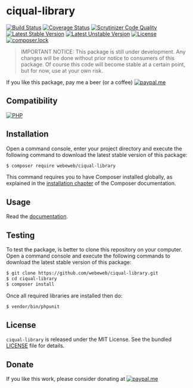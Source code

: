 ciqual-library
==============

[![Build Status](https://img.shields.io/github/workflow/status/webeweb/ciqual-library/build?style=flat-square)](https://github.com/webeweb/ciqual-library/actions)
[![Coverage Status](https://img.shields.io/coveralls/github/webeweb/ciqual-library/master.svg?style=flat-square)](https://coveralls.io/github/webeweb/ciqual-library?branch=master)
[![Scrutinizer Code Quality](https://img.shields.io/scrutinizer/quality/g/webeweb/ciqual-library/master.svg?style=flat-square)](https://scrutinizer-ci.com/g/webeweb/ciqual-library/?branch=master)
[![Latest Stable Version](https://img.shields.io/packagist/v/webeweb/ciqual-library.svg?style=flat-square)](https://packagist.org/packages/webeweb/ciqual-library)
[![Latest Unstable Version](https://img.shields.io/packagist/vpre/webeweb/ciqual-library.svg?style=flat-square)](https://packagist.org/packages/webeweb/ciqual-library)
[![License](https://img.shields.io/packagist/l/webeweb/ciqual-library.svg?style=flat-square)](https://packagist.org/packages/webeweb/ciqual-library)
[![composer.lock](https://img.shields.io/badge/.lock-uncommited-important.svg?style=flat-square)](https://packagist.org/packages/webeweb/ciqual-library)

> IMPORTANT NOTICE: This package is still under development. Any changes will be
> done without prior notice to consumers of this package. Of course this code
> will become stable at a certain point, but for now, use at your own risk.

If you like this package, pay me a beer (or a coffee)
[![paypal.me](https://img.shields.io/badge/paypal.me-webeweb-0070ba.svg?style=flat-square&logo=paypal)](https://www.paypal.me/webeweb)

## Compatibility

[![PHP](https://img.shields.io/packagist/php-v/webeweb/ciqual-library.svg?style=flat-square)](http://php.net)

## Installation

Open a command console, enter your project directory and execute the following
command to download the latest stable version of this package:

```bash
$ composer require webeweb/ciqual-library
```

This command requires you to have Composer installed globally, as explained in
the [installation chapter](https://getcomposer.org/doc/00-intro.md) of the
Composer documentation.

## Usage

Read the [documentation](doc/index.md).

## Testing

To test the package, is better to clone this repository on your computer.
Open a command console and execute the following commands to download the latest
stable version of this package:

```bash
$ git clone https://github.com/webeweb/ciqual-library.git
$ cd ciqual-library
$ composer install
```

Once all required libraries are installed then do:

```bash
$ vendor/bin/phpunit
```

## License

`ciqual-library` is released under the MIT License. See the bundled [LICENSE](LICENSE)
file for details.

## Donate

If you like this work, please consider donating at
[![paypal.me](https://img.shields.io/badge/paypal.me-webeweb-0070ba.svg?style=flat-square&logo=paypal)](https://www.paypal.me/webeweb)
